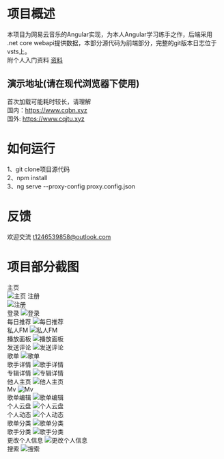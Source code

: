 # 项目概述
本项目为网易云音乐的Angular实现，为本人Angular学习练手之作，后端采用 .net core webapi提供数据，本部分源代码为前端部分，完整的git版本日志位于vsts上。
<br>
附个人入门资料 [资料](./src/Angular5Practice.pdf)
## 演示地址(请在现代浏览器下使用)
首次加载可能耗时较长，请理解<br>
国内：https://www.cqbn.xyz
<br>
国外: https://www.cqjtu.xyz

# 如何运行
1、git clone项目源代码<br>
2、npm install<br>
3、ng serve --proxy-config proxy.config.json
 
# 反馈
欢迎交流 t1246539858@outlook.com
# 项目部分截图

主页
<br>
![主页](./ScreenShots/Home.png)
注册
<br>
![注册](./ScreenShots/Reg.png)
<br>
登录
![登录](./ScreenShots/Login.png)
<br>
每日推荐
![每日推荐](./ScreenShots/EveryDayMusic.png)
<br>
私人FM
![私人FM](./ScreenShots/PersonalFM.png)
<br>
播放面板
![播放面板](./ScreenShots/PlayPanel.png)
<br>
发送评论
![发送评论](./ScreenShots/Comment.png)
<br>
歌单
![歌单](./ScreenShots/Playlist.png)
 <br>
歌手详情
![歌手详情](./ScreenShots/Artist.png)
 <br>
专辑详情
![专辑详情](./ScreenShots/Album.png)
 <br>
他人主页
![他人主页](./ScreenShots/OtherUser.png)
 <br>
Mv
![Mv](./ScreenShots/Mv.png)
 <br>
歌单编辑
![歌单编辑](./ScreenShots/PlaylistEdit.png)
 <br>
个人云盘
![个人云盘](./ScreenShots/CloudDisk.png)
 <br>
个人动态
![个人动态](./ScreenShots/Events.png)
<br>
歌单分类
![歌单分类](./ScreenShots/MorePlaylist.png)
<br>
歌手分类
![歌手分类](./ScreenShots/MoreArtists.png)
<br>
更改个人信息
![更改个人信息](./ScreenShots/ChangeUserInfo.png)
<br>
搜索
![搜索](./ScreenShots/Search.png)
